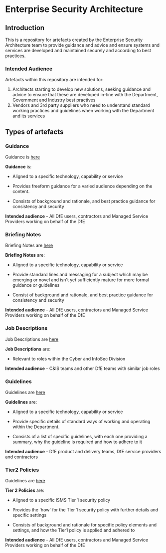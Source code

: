 # Enterprise Security Architecture

## Introduction

This is a repository for artefacts created by the Enterprise Security Architecture team to provide guidance and advice and ensure systems and services are developed and maintained securely and according to best practices.

### Intended Audience
Artefacts within this repository are intended for:

1. Architects starting to develop new solutions, seeking guidance and advice to ensure that these are developed in-line with the Department, Government and Industry best practives
2. Vendors and 3rd party suppliers who need to understand standard working practices and guidelines when working with the Department and its services

## Types of artefacts

### Guidance

Guidance is [here](https://github.com/DFE-Digital/Enterprise-Security-Architecture/tree/main/Guidance)

**Guidance** is:

* Aligned to a specific technology, capability or service

* Provides freeform guidance for a varied audience depending on the content.

* Consists of background and rationale, and best practice guidance for consistency and security

**Intended audience** - All DfE users, contractors and Managed Service Providers working on behalf of the DfE

### Briefing Notes

Briefing Notes are [here](https://github.com/DFE-Digital/Enterprise-Security-Architecture/tree/main/Briefing-Notes)

**Briefing Notes** are:

* Aligned to a specific technology, capability or service

* Provide standard lines and messaging for a subject which may be emerging or novel and isn't yet sufficiently mature for more formal guidance or guidelines

* Consist of background and rationale, and best practice guidance for consistency and security

**Intended audience** - All DfE users, contractors and Managed Service Providers working on behalf of the DfE

### Job Descriptions

Job Descriptions are [here](https://github.com/DFE-Digital/Enterprise-Security-Architecture/tree/main/Job-Descriptions)

**Job Descriptions** are:

* Relevant to roles within the Cyber and InfoSec Division

**Intended audience** - C&IS teams and other DfE teams with similar job roles

### Guidelines

Guidelines are [here](https://github.com/DFE-Digital/Enterprise-Security-Architecture/tree/main/Principles)

**Guidelines** are:

* Aligned to a specific technology, capability or service

* Provide specific details of standard ways of working and operating within the Department.

* Consists of a list of specific guidelines, with each one providing a summary, why the guideline is required and how to adhere to it

**Intended audience** - DfE product and delivery teams, DfE service providers and contractors

### Tier2 Policies

Guidelines are [here](https://github.com/DFE-Digital/Enterprise-Security-Architecture/tree/main/Tier2-Policies)

**Tier 2 Policies** are:

* Aligned to a specific ISMS Tier 1 security policy

* Provides the 'how' for the Tier 1 security policy with further details and specific settings

* Consists of background and rationale for specific policy elements and settings, and how the Tier1 policy is applied and adhered to

**Intended audience** - All DfE users, contractors and Managed Service Providers working on behalf of the DfE